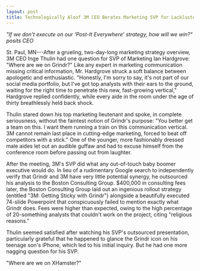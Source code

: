 ```yaml
---
layout: post
title: Technologically Aloof 3M CEO Berates Marketing SVP for Lackluster Grindr Presence
---
```


*"If we don't execute on our ‘Post-It Everywhere' strategy, how will we win?" posits CEO*

St. Paul, MN---After a grueling, two-day-long marketing strategy overview, 3M CEO Inge Thulin had one question for SVP of Marketing Ian Hardgrove: "Where are we on Grindr?" Like any expert in marketing communication missing critical information, Mr. Hardgrove struck a soft balance between apologetic and enthusiastic. "Honestly, I'm sorry to say, it's not part of our social media portfolio, but I've got top analysts with their ears to the ground, waiting for the right time to penetrate this new, fast-growing vertical," Hardgrove replied confidently, while every aide in the room under the age of thirty breathlessly held back shock.

Thulin stared down his top marketing lieutenant and spoke, in complete seriousness, without the faintest notion of Grindr's purpose: "You better get a team on this. I want them running a train on this communication vertical. 3M cannot remain last place in cutting-edge marketing, forced to beat off competitors with a stick." One of the younger, more fashionably dressed male aides let out an audible guffaw and had to excuse himself from the conference room before passing out from laughter.

After the meeting, 3M's SVP did what any out-of-touch baby boomer executive would do. In lieu of a rudimentary Google search to independently verify that Grindr and 3M have very little potential synergy, he outsourced his analysis to the Boston Consulting Group. $400,000 in consulting fees later, the Boston Consulting Group laid out an ingenious rollout strategy (entitled "3M: Getting Sticky with Grindr") alongside a beautifully executed 74-slide Powerpoint that conspicuously failed to mention exactly what Grindr does. Fees were higher than expected, owing to the high percentage of 20-something analysts that couldn't work on the project, citing "religious reasons."

Thulin seemed satisfied after watching his SVP's outsourced presentation, particularly grateful that he happened to glance the Grindr icon on his teenage son's iPhone, which led to his initial inquiry. But he had one more nagging question for his SVP.

"Where are we on XHamster?"
